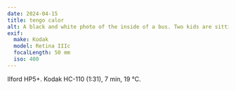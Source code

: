 ```yaml
---
date: 2024-04-15
title: tengo calor
alt: A black and white photo of the inside of a bus. Two kids are sitting down, with a lady tending to one of them while the second kid is sliding the bus window open.
exif:
  make: Kodak
  model: Retina IIIc
  focalLength: 50 mm
  iso: 400
---
```

Ilford HP5+.
Kodak HC-110 (1:31), 7 min, 19 °C.